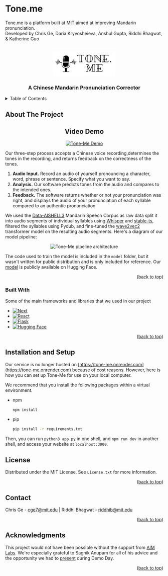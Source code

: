 # Tone.me
Tone.me is a platform built at MIT aimed at improving Mandarin pronunciation.
<br>
Developed by Chris Ge, Daria Kryvosheieva, Anshul Gupta, Riddhi Bhagwat, & Katherine Guo


<!-- PROJECT LOGO -->
<br />
<div align="center">
  <a href="https://github.com/tone-me/tone-me">
    <img src="public/images/logo.png" alt="Logo" width="200" height="80">
  </a>

  <h3 align="center">A Chinese Mandarin Pronunciation Corrector</h3>
</div>



<!-- TABLE OF CONTENTS -->
<details>
  <summary>Table of Contents</summary>
  <ol>
    <li>
      <a href="#about-the-project">About The Project</a>
      <ul>
        <li><a href="#built-with">Built With</a></li>
      </ul>
    </li>
    <li>
      <a href="#installation-and-setup">Installation and Setup</a>
    </li>
    <li><a href="#license">License</a></li>
    <li><a href="#contact">Contact</a></li>
    <li><a href="#acknowledgments">Acknowledgments</a></li>
  </ol>
</details>



<!-- ABOUT THE PROJECT -->
## About The Project

<div align="center">
  <h2> Video Demo </h2>
  <a href="https://youtu.be/rbQpK_QUHbY">
    <img src="https://img.youtube.com/vi/rbQpK_QUHbY/0.jpg" alt="Tone-Me Demo" width=800>
  </a>
</div>

Our three-step process accepts a Chinese voice recording,determines the tones in the recording, and returns feedback on the correctness of the tones.

<ol>
  <li> <b>Audio Input.</b> Record an audio of yourself pronouncing a character, word, phrase or sentence. Specify what you want to say.</li>
  <li> <b>Analysis.</b> Our software predicts tones from the audio and compares to the intended ones.</li>
  <li> <b>Feedback.</b> The software returns whether or not your pronunciation was right, and displays the audio of your pronunciation of each syllable compared to an authentic pronunciation</li>
</ol>

We used the [Data-AISHELL3](https://www.openslr.org/93/) Mandarin Speech Corpus as raw data split it into audio segments of individual syllables using [Whisper](https://openai.com/research/whisper) and [stable-ts](https://github.com/jianfch/stable-ts/blob/main/README.md), filtered the syllables using Pydub, and fine-tuned the [wave2vec2](https://huggingface.co/docs/transformers/model_doc/wav2vec2) transformer model on the resulting audio segments. Here's a diagram of our model pipeline:

<div align="center">
  <img src="https://github.com/tone-me/tone-me/assets/88895223/84dd58d6-7c57-4675-9d21-b2c5831b4843" alt="Tone-Me pipeline architecture">
</div>

The code used to train the model is included in the ```model``` folder, but it wasn't written for public distribution and is only included for reference. Our [model](https://huggingface.co/cge7/wav2vec2-base-version3) is publicly available on Hugging Face.  

<p align="right">(<a href="#readme-top">back to top</a>)</p>



### Built With

Some of the main frameworks and libraries that we used in our project

* [![Next][Next.js]][Next-url]
* [![React][React.js]][React-url]
* [![Flask][Flask.com]][Flask-url]
* [![Hugging Face][HuggingFace.com]][HuggingFace-url]

<p align="right">(<a href="#readme-top">back to top</a>)</p>


<!-- INSTALLATION AND SETUP -->
## Installation and Setup 

Our service is no longer hosted on [https://tone-me.onrender.com](https://tone-me.onrender.com) because of cost reasons. However, here is how you can set up Tone-Me for use on your local computer. 

We recommend that you install the following packages within a virtual environment. 
* npm
  ```sh
  npm install
  ```
* pip
  ```sh
  pip install -r requirements.txt
  ```

Then, you can run ```python3 app.py``` in one shell, and ```npm run dev``` in another shell, and access your website at ```localhost:3000```. 

<!-- LICENSE -->
## License

Distributed under the MIT License. See `License.txt` for more information.

<p align="right">(<a href="#readme-top">back to top</a>)</p>

<!-- CONTACT -->
## Contact

Chris Ge - cge7@mit.edu |
Riddhi Bhagwat - riddhib@mit.edu

<p align="right">(<a href="#readme-top">back to top</a>)</p>



<!-- ACKNOWLEDGMENTS -->
## Acknowledgments

This project would not have been possible without the support from [AIM Labs](https://www.ai-at-mit.com/labs). We're especially grateful to Sagnik Anupam for all of his advice and the opportunity we had to [present](https://docs.google.com/presentation/d/1zpF4ZCvgt_rvDgFS2yuanvwExa79vGbWYwujscRgT-8/edit?usp=sharing) during Demo Day.

<p align="right">(<a href="#readme-top">back to top</a>)</p>



<!-- MARKDOWN LINKS & IMAGES -->
<!-- https://www.markdownguide.org/basic-syntax/#reference-style-links -->

[Next.js]: https://img.shields.io/badge/next.js-000000?style=for-the-badge&logo=nextdotjs&logoColor=white
[Next-url]: https://nextjs.org/
[HuggingFace.com]: https://img.shields.io/badge/%F0%9F%A4%97%20Hugging%20Face-black?style=for-the-badge
[HuggingFace-url]: https://huggingface.co/
[React.js]: https://img.shields.io/badge/React-20232A?style=for-the-badge&logo=react&logoColor=61DAFB
[React-url]: https://reactjs.org/
[Flask.com]: https://img.shields.io/badge/flask-black?style=for-the-badge&logo=flask&logoColor=FFFFFF
[Flask-url]: https://flask.palletsprojects.com/en/3.0.x/
